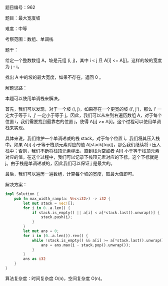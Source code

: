 题目编号：962

题目：最大宽度坡

难度：中等

考察范围：数组、单调栈

题干：

给定一个整数数组 A，坡是元组 (i, j)，其中 i < j 且 A[i] <= A[j]。这样的坡的宽度为 j - i。

找出 A 中的坡的最大宽度，如果不存在，返回 0 。

解题思路：

本题可以使用单调栈来解决。

首先，我们可以发现，对于一个坡 (i, j)，如果存在一个更宽的坡 (i', j')，那么 i' 一定大于等于 i，j' 一定小于等于 j。因此，我们可以从左到右遍历数组 A，对于每个位置 i，我们需要找到最靠右的位置 j，使得 A[j] >= A[i]。这个过程可以使用单调栈来实现。

具体来说，我们维护一个单调递减的栈 stack，对于每个位置 i，我们将其压入栈中。如果 A[i] 小于等于栈顶元素对应的值 A[stack[top]]，那么我们继续将 i 压入栈中；否则，我们不断将栈顶元素弹出，直到栈为空或者 A[i] 小于等于栈顶元素对应的值。在这个过程中，我们可以记录下栈顶元素对应的下标，这个下标就是 j。由于栈是单调递减的，因此我们可以保证 j 是最大的。

最后，我们可以遍历一遍数组，计算每个坡的宽度，取最大值即可。

解决方案：

```rust
impl Solution {
    pub fn max_width_ramp(a: Vec<i32>) -> i32 {
        let mut stack = vec![];
        for i in 0..a.len() {
            if stack.is_empty() || a[i] < a[*stack.last().unwrap()] {
                stack.push(i);
            }
        }
        let mut ans = 0;
        for i in (0..a.len()).rev() {
            while !stack.is_empty() && a[i] >= a[*stack.last().unwrap()] {
                ans = ans.max(i - stack.pop().unwrap());
            }
        }
        ans as i32
    }
}
```

算法复杂度：时间复杂度 O(n)，空间复杂度 O(n)。